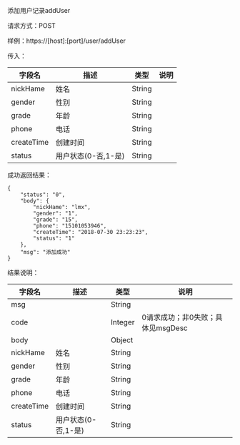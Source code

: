 添加用户记录addUser

请求方式：POST

样例：https://[host]:[port]/user/addUser

传入：

| 字段名         | 描述                     | 类型   | 说明 |
| -------------- | ------------------------ | ------ | ---- |
| nickHame       | 姓名                     | String |      |
| gender         | 性别                     | String |      |
| grade          | 年龄                     | String |      |
| phone          | 电话                     | String |      |
| createTime     | 创建时间                 | String |      |
| status         | 用户状态(0-否,1-是)      | String |      |

成功返回结果：

```
{
    "status": "0",
    "body": {
        "nickHame": "lmx",
        "gender": "1",
        "grade": "15",
        "phone": "15101053946",
        "createTime": "2018-07-30 23:23:23",
        "status": "1"
    },
    "msg": "添加成功"
}
```

结果说明：

| 字段名         | 描述                     | 类型   | 说明   |
| -----------    | ------------------------ | -------| ------------------------ |
| msg            |                          | String |                       |
| code           |                          | Integer| 0请求成功；非0失败；具体见msgDesc |
| body           |                          | Object |      |
| nickHame       | 姓名                     | String |      |
| gender         | 性别                     | String |      |
| grade          | 年龄                     | String |      |
| phone          | 电话                     | String |      |
| createTime     | 创建时间                 | String |      |
| status         | 用户状态(0-否,1-是)      | String |      |
